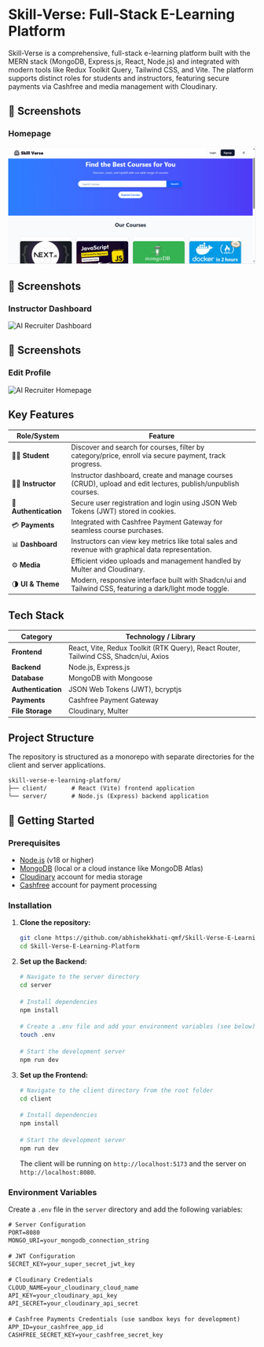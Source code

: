 # Skill-Verse: Full-Stack E-Learning Platform

Skill-Verse is a comprehensive, full-stack e-learning platform built with the MERN stack (MongoDB, Express.js, React, Node.js) and integrated with modern tools like Redux Toolkit Query, Tailwind CSS, and Vite. The platform supports distinct roles for students and instructors, featuring secure payments via Cashfree and media management with Cloudinary.

## 📸 Screenshots

### Homepage
![AI Recruiter Homepage](assets/HomePage.png)

## 📸 Screenshots

### Instructor Dashboard
![AI Recruiter Dashboard](public/ai2.png)

## 📸 Screenshots

### Edit Profile
![AI Recruiter Homepage](public/ai3.png)


## Key Features

| Role/System        | Feature                                                                                              |
| ------------------ | ---------------------------------------------------------------------------------------------------- |
| 🧑‍🎓 **Student**      | Discover and search for courses, filter by category/price, enroll via secure payment, track progress. |
| 👨‍🏫 **Instructor**   | Instructor dashboard, create and manage courses (CRUD), upload and edit lectures, publish/unpublish courses. |
| 🔐 **Authentication** | Secure user registration and login using JSON Web Tokens (JWT) stored in cookies.                   |
| 💳 **Payments**    | Integrated with Cashfree Payment Gateway for seamless course purchases.                                |
| 📊 **Dashboard**   | Instructors can view key metrics like total sales and revenue with graphical data representation.      |
| ⚙️ **Media**         | Efficient video uploads and management handled by Multer and Cloudinary.                             |
| 🌗 **UI & Theme**    | Modern, responsive interface built with Shadcn/ui and Tailwind CSS, featuring a dark/light mode toggle. |

## Tech Stack

| Category         | Technology / Library                                                               |
| ---------------- | ---------------------------------------------------------------------------------- |
| **Frontend**     | React, Vite, Redux Toolkit (RTK Query), React Router, Tailwind CSS, Shadcn/ui, Axios |
| **Backend**      | Node.js, Express.js                                                                |
| **Database**     | MongoDB with Mongoose                                                              |
| **Authentication** | JSON Web Tokens (JWT), bcryptjs                                                       |
| **Payments**     | Cashfree Payment Gateway                                                             |
| **File Storage** | Cloudinary, Multer                                                                   |

## Project Structure

The repository is structured as a monorepo with separate directories for the client and server applications.

```
skill-verse-e-learning-platform/
├── client/       # React (Vite) frontend application
└── server/       # Node.js (Express) backend application
```

## 🚀 Getting Started

### Prerequisites

- [Node.js](https://nodejs.org/en) (v18 or higher)
- [MongoDB](https://www.mongodb.com/try/download/community) (local or a cloud instance like MongoDB Atlas)
- [Cloudinary](https://cloudinary.com/) account for media storage
- [Cashfree](https://www.cashfree.com/) account for payment processing

### Installation

1.  **Clone the repository:**
    ```bash
    git clone https://github.com/abhishekkhati-qmf/Skill-Verse-E-Learning-Platform.git
    cd Skill-Verse-E-Learning-Platform
    ```

2.  **Set up the Backend:**
    ```bash
    # Navigate to the server directory
    cd server

    # Install dependencies
    npm install

    # Create a .env file and add your environment variables (see below)
    touch .env 

    # Start the development server
    npm run dev
    ```

3.  **Set up the Frontend:**
    ```bash
    # Navigate to the client directory from the root folder
    cd client

    # Install dependencies
    npm install

    # Start the development server
    npm run dev
    ```
    The client will be running on `http://localhost:5173` and the server on `http://localhost:8080`.

### Environment Variables

Create a `.env` file in the `server` directory and add the following variables:

```env
# Server Configuration
PORT=8080
MONGO_URI=your_mongodb_connection_string

# JWT Configuration
SECRET_KEY=your_super_secret_jwt_key

# Cloudinary Credentials
CLOUD_NAME=your_cloudinary_cloud_name
API_KEY=your_cloudinary_api_key
API_SECRET=your_cloudinary_api_secret

# Cashfree Payments Credentials (use sandbox keys for development)
APP_ID=your_cashfree_app_id
CASHFREE_SECRET_KEY=your_cashfree_secret_key
